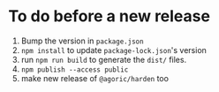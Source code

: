# To do before a new release

1. Bump the version in `package.json`
2. `npm install` to update `package-lock.json`'s version
3. run `npm run build` to generate the `dist/` files.
4. `npm publish --access public`
5. make new release of `@agoric/harden` too

